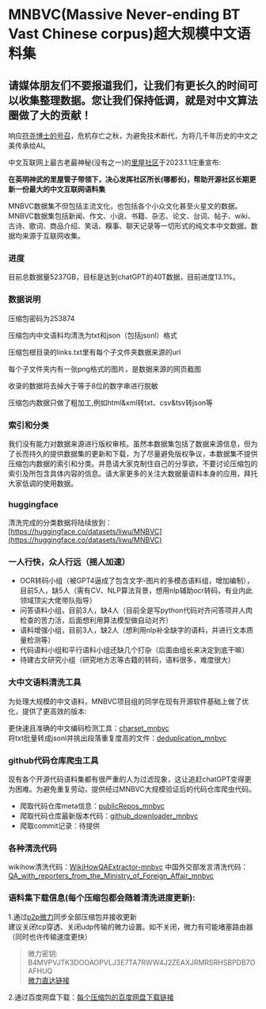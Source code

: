# MNBVC(Massive Never-ending BT Vast Chinese corpus)超大规模中文语料集

## 请媒体朋友们不要报道我们，让我们有更长久的时间可以收集整理数据。您让我们保持低调，就是对中文算法圈做了大的贡献！

响应[符尧博士的号召](https://yaofu.notion.site/GPT-3-5-360081d91ec245f29029d37b54573756)，危机存亡之秋，为避免技术断代，为将几千年历史的中文之美传承给AI。

中文互联网上最古老最神秘(没有之一)的[里屋社区](http://mnbvc.253874.net/)于2023.1.1庄重宣布:

**在英明神武的里屋管子带领下，决心发挥社区所长(哪都长)，帮助开源社区长期更新一份最大的中文互联网语料集**

MNBVC数据集不但包括主流文化，也包括各个小众文化甚至火星文的数据。MNBVC数据集包括新闻、作文、小说、书籍、杂志、论文、台词、帖子、wiki、古诗、歌词、商品介绍、笑话、糗事、聊天记录等一切形式的纯文本中文数据。数据均来源于互联网收集。

### 进度

目前总数据量5237GB，目标是达到chatGPT的40T数据，目前进度13.1%。

### 数据说明
压缩包密码为253874

压缩包内中文语料均清洗为txt和json（包括jsonl）格式

压缩包根目录的links.txt里有每个子文件夹数据来源的url

每个子文件夹内有一张png格式的图片，是数据来源的网页截图

收录的数据将去掉大于等于8位的数字串进行脱敏

压缩包内数据只做了粗加工,例如html&xml转txt、csv&tsv转json等

### 索引和分类

我们没有能力对数据来源进行版权审核。虽然本数据集包括了数据来源信息，但为了长而持久的提供数据集的更新和下载，为了尽量避免版权争议，本数据集不提供压缩包内数据的索引和分类。并恳请大家克制住自己的分享欲，不要讨论压缩包的索引及所包含具体内容的信息。请大家更多的关注大数据量语料本身的应用，拜托大家低调的使用数据。

### huggingface

清洗完成的分类数据将陆续放到：[https://huggingface.co/datasets/liwu/MNBVC](https://huggingface.co/datasets/liwu/MNBVC)

### 一人行快，众人行远（摇人加速）

 + OCR转码小组（被GPT4逼成了包含文字-图片的多模态语料组，增加编制），目前5人，缺5人（需有CV、NLP算法背景，想用nlp辅助ocr转码，有业内此领域顶尖大佬带队指导）
 + 问答语料小组，目前3人，缺4人（目前全是写python代码对齐问答项并人肉检查的苦力活，后面想利用算法模型做自动对齐）
 + 语料增强小组，目前3人，缺2人（想利用nlp补全缺字的语料，并进行文本质量检测等）
 + 代码语料小组和平行语料小组还缺几个打杂（后面由组长来决定到底干嘛）
 + 待建古文研究小组（研究地方志等古籍的转码，语料很多，难度很大）

### 大中文语料清洗工具

为处理大规模的中文语料，MNBVC项目组的同学在现有开源软件基础上做了优化，提供了更高效的版本:  

更快速且准确的中文编码检测工具：[charset_mnbvc](https://github.com/alanshi/charset_mnbvc)    
将txt批量转成jsonl并挑出段落重复度高的文件：[deduplication_mnbvc](https://github.com/aplmikex/deduplication_mnbvc)    

### github代码仓库爬虫工具

现有各个开源代码语料集都有很严重的人为过滤现象，这让追赶chatGPT变得更为困难。为避免重复劳动，提供经过MNBVC大规模验证后的代码仓库爬虫代码。

 + 爬取代码仓库meta信息：[publicRepos_mnbvc](https://github.com/washing1127/publicRepos_mnbvc)
 + 爬取代码仓库最新版本代码：[github_downloader_mnbvc](https://github.com/imgingroot/github_downloader_mnbvc)
 + 爬取commit记录：待提供

### 各种清洗代码
wikihow清洗代码：[WikiHowQAExtractor-mnbvc](https://github.com/wanicca/WikiHowQAExtractor-mnbvc)
中国外交部发言清洗代码：[QA_with_reporters_from_the_Ministry_of_Foreign_Affair_mnbvc](https://github.com/UnstoppableCurry/QA_with_reporters_from_the_Ministry_of_Foreign_Affair_mnbvc)

### 语料集下载信息(每个压缩包都会随着清洗进度更新):

1.通过[p2p微力](http://www.verysync.com/manual/)同步全部压缩包并接收更新    
建议关闭tcp穿透、关闭udp传输的微力设置。如不关闭，微力有可能堵塞路由器（同时也许传输速度更快）    
>微力密钥: B4MVPVJTK3DOOAOPVLJ3E7TA7RWW4J2ZEAXJRMRSRHSBPDB7OAFHUQ    
>[微力直达链接](https://link.verysync.com/#f=MNBVC%40xclimbing&sz=105E4&k=P4AJDJXHY3RCCOCDJZX3S7HO7FKK4X2NSOLXFAFGFVGPDRP7COTVIE&d=SJZHVB7GAZZLS2ZN43D3NNEBHPMU&t=1&tm=1676793101554&v=v2.16.0&a=1
)

2.通过百度网盘下载：[每个压缩包的百度网盘下载链接](baidupan.md)
